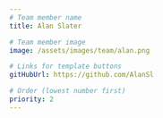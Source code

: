 ```yaml
---
# Team member name
title: Alan Slater

# Team member image
image: /assets/images/team/alan.png

# Links for template buttons
gitHubUrl: https://github.com/AlanSl

# Order (lowest number first)
priority: 2
---
```

